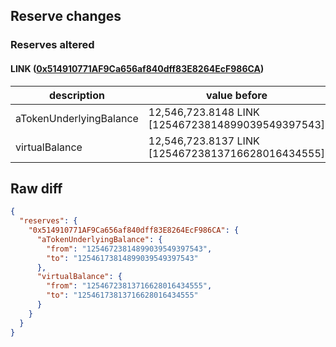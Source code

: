 ## Reserve changes

### Reserves altered

#### LINK ([0x514910771AF9Ca656af840dff83E8264EcF986CA](https://etherscan.io/address/0x514910771AF9Ca656af840dff83E8264EcF986CA))

| description | value before | value after |
| --- | --- | --- |
| aTokenUnderlyingBalance | 12,546,723.8148 LINK [12546723814899039549397543] | 12,546,173.8148 LINK [12546173814899039549397543] |
| virtualBalance | 12,546,723.8137 LINK [12546723813716628016434555] | 12,546,173.8137 LINK [12546173813716628016434555] |


## Raw diff

```json
{
  "reserves": {
    "0x514910771AF9Ca656af840dff83E8264EcF986CA": {
      "aTokenUnderlyingBalance": {
        "from": "12546723814899039549397543",
        "to": "12546173814899039549397543"
      },
      "virtualBalance": {
        "from": "12546723813716628016434555",
        "to": "12546173813716628016434555"
      }
    }
  }
}
```